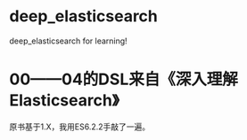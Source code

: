 # deep_elasticsearch
deep_elasticsearch for learning!

# 00——04的DSL来自《深入理解Elasticsearch》
原书基于1.X，我用ES6.2.2手敲了一遍。
